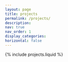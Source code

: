 ```yaml
---
layout: page
title: projects
permalink: /projects/
description: 
nav: true
nav_order: 1
display_categories:
horizontal: false
---
```


<!-- pages/projects.md -->
<div class="projects">
{% include projects.liquid %}
</div>
